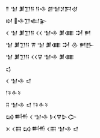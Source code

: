 <div class='block'>
<div class='line'>𒈫 𒈠 𒋠𒋛𒀀 𒀀𒈾 𒌆𒈠𒋡𒁕𒋼</div>
<div class='line'>𒊭 𒈾𒋛𒅗𒉌</div>
<div class='line'>𒌋 𒈠 𒋠𒋛𒀀 𒌋𒌋 𒈠𒈾 𒋠𒈪 𒋫 𒂍</div>
<div class='line'>𒈠 𒋠𒋛𒀀 𒐊 𒈠 𒋠𒈪 𒋫 𒊮 𒂍𒃲</div>
<div class='line'>𒈠 𒋠𒋛𒀀 𒌋𒌋𒐊 𒈠𒈾 𒋠𒈪</div>
<div class='line'>𒌓</div>
<div class='line'>𒌋 𒈠𒈾 𒃰</div>
<div class='line'>𒁹𒂟𒅆𒂟</div>
<div class='line'>𒐉 𒈠𒈾 𒃰 𒁹𒂟𒅆𒂟</div>
<div class='line'>𒄘𒌦 𒌋 𒈠𒈾 𒊩𒌋𒐊𒌇𒀖</div>
<div class='line'>𒉽 𒌋𒐍 𒄘𒌦 𒌋𒐍 𒈠𒈾 𒃰</div>
</div>